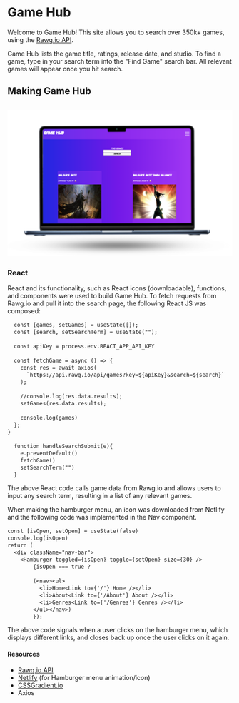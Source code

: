<h1>Game Hub</h1>

Welcome to Game Hub! This site allows you to search over 350k+ games, using the <a href="https://api.rawg.io/docs/">Rawg.io API</a>.

Game Hub lists the game title, ratings, release date, and studio. To find a game, type in your search term into the "Find Game" search bar. All relevant games will appear once you hit search.

<h2>Making Game Hub<h2>

<img src="Game Hub.png"/>

<h3>React</h3>

React and its functionality, such as React icons (downloadable), functions, and components were used to build Game Hub. To fetch requests from Rawg.io and pull it into the search page, the following React JS was composed:

```function App() {
  const [games, setGames] = useState([]);
  const [search, setSearchTerm] = useState("");

  const apiKey = process.env.REACT_APP_API_KEY

  const fetchGame = async () => {
    const res = await axios(
      `https://api.rawg.io/api/games?key=${apiKey}&search=${search}`
    );

    //console.log(res.data.results);
    setGames(res.data.results);

    console.log(games)
  };
}

  function handleSearchSubmit(e){
    e.preventDefault()
    fetchGame()
    setSearchTerm("")
  }
  ```

  The above React code calls game data from Rawg.io and allows users to input any search term, resulting in a list of any relevant games.

  When making the hamburger menu, an icon was downloaded from Netlify and the following code was implemented in the Nav component.

  ```
  const [isOpen, setOpen] = useState(false)
  console.log(isOpen)
  return (
    <div className="nav-bar">
      <Hamburger toggled={isOpen} toggle={setOpen} size={30} />
          {isOpen === true ?
          
          (<nav><ul>
            <li>Home<Link to={'/'} Home /></li>
            <li>About<Link to={'/About'} About /></li>
            <li>Genres<Link to={'/Genres'} Genres /></li>
          </ul></nav>)
          });
```
The above code signals when a user clicks on the hamburger menu, which displays different links, and closes back up once the user clicks on it again.

<h4>Resources</h4>

<ul>
    <li><a href="https://api.rawg.io/docs/">Rawg.io API</a></li>
    <li><a href="https://hamburger-react.netlify.app/">Netlify</a> (for Hamburger menu animation/icon)</li>
    <li><a href="https://cssgradient.io/">CSSGradient.io</a></li>
    <li>Axios</li>
</ul>